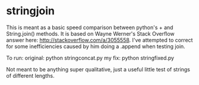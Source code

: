 stringjoin
==========

This is meant as a basic speed comparison between python's + and String.join() methods. It is based on Wayne Werner's Stack Overflow answer here: http://stackoverflow.com/a/3055558. I've attempted to correct for some inefficiencies caused by him doing a .append when testing join.

To run:
original:
    python stringconcat.py
my fix:
    python stringfixed.py
    
Not meant to be anything super qualitative, just a useful little test of strings of different lengths.
